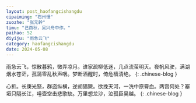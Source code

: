 ```yaml
---
layout: post_haofangcishangdu
cipaiming: "石州慢"
zuozhe: "张元幹"
timu: "己酉秋，吴兴舟中作。"
paihao: 52
diyiju: "雨急云飞"
category: haofangcishangdu
date: 2024-05-08
---
```


雨急云飞，惊散暮鸦，微弄凉月。谁家疏柳低迷，几点流萤明灭。夜帆风驶，满湖烟水苍茫，菰蒲零乱秋声咽。梦断酒醒时，倚危樯清绝。
{: .chinese-blog }

心折。长庚光怒，群盗纵横，逆胡猖獗。欲挽天河，一洗中原膏血。两宫何处？塞垣只隔长江，唾壶空击悲歌缺。万里想龙沙，泣孤臣吴越。
{: .chinese-blog }
